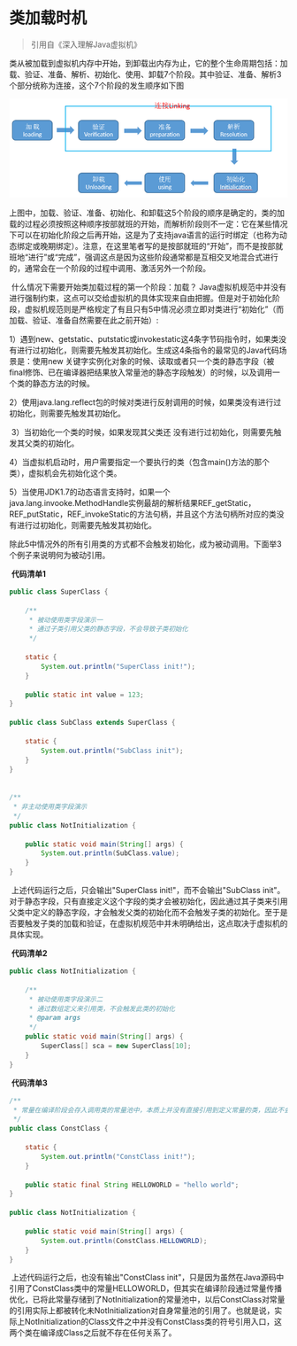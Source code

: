 # 类加载时机

> 引用自《深入理解Java虚拟机》

​        类从被加载到虚拟机内存中开始，到卸载出内存为止，它的整个生命周期包括：加载、验证、准备、解析、初始化、使用、卸载7个阶段。其中验证、准备、解析3个部分统称为连接，这个7个阶段的发生顺序如下图

![](../img/jvm/classordertime/class_life_circle.png)

​       上图中，加载、验证、准备、初始化、和卸载这5个阶段的顺序是确定的，类的加载的过程必须按照这种顺序按部就班的开始，而解析阶段则不一定：它在某些情况下可以在初始化阶段之后再开始，这是为了支持java语言的运行时绑定（也称为动态绑定或晚期绑定）。注意，在这里笔者写的是按部就班的“开始”，而不是按部就班地“进行”或“完成”，强调这点是因为这些阶段通常都是互相交叉地混合式进行的，通常会在一个阶段的过程中调用、激活另外一个阶段。

​        什么情况下需要开始类加载过程的第一个阶段：加载？ Java虚拟机规范中并没有进行强制约束，这点可以交给虚拟机的具体实现来自由把握。但是对于初始化阶段，虚拟机规范则是严格规定了有且只有5中情况必须立即对类进行“初始化”（而加载、验证、准备自然需要在此之前开始）:

​     1）遇到new、getstatic、putstatic或invokestatic这4条字节码指令时，如果类没有进行过初始化，则需要先触发其初始化。生成这4条指令的最常见的Java代码场景是：使用new 关键字实例化对象的时候、读取或者只一个类的静态字段（被final修饰、已在编译器把结果放入常量池的静态字段触发）的时候，以及调用一个类的静态方法的时候。

​    2）使用java.lang.reflect包的时候对类进行反射调用的时候，如果类没有进行过 初始化，则需要先触发其初始化。

​     3）当初始化一个类的时候，如果发现其父类还 没有进行过初始化，则需要先触发其父类的初始化。

​     4）当虚拟机启动时，用户需要指定一个要执行的类（包含main()方法的那个类），虚拟机会先初始化这个类。

​     5）当使用JDK1.7的动态语言支持时，如果一个java.lang.invooke.MethodHandle实例最胡的解析结果REF_getStatic，REF_putStatic，REF_invokeStatic的方法句柄，并且这个方法句柄所对应的类没有进行过初始化，则需要先触发其初始化。   

​    除此5中情况外的所有引用类的方式都不会触发初始化，成为被动调用。下面举3个例子来说明何为被动引用。



​                                                                             **代码清单1**

```java
public class SuperClass {

    /**
     * 被动使用类字段演示一
     * 通过子类引用父类的静态字段，不会导致子类初始化
     */

    static {
        System.out.println("SuperClass init!");
    }

    public static int value = 123;
}

public class SubClass extends SuperClass {

    static {
        System.out.println("SubClass init");
    }
}


/**
 * 非主动使用类字段演示
 */
public class NotInitialization {

    public static void main(String[] args) {
        System.out.println(SubClass.value);
    }
}

```



​       上述代码运行之后，只会输出"SuperClass init!"，而不会输出"SubClass init"。对于静态字段，只有直接定义这个字段的类才会被初始化，因此通过其子类来引用父类中定义的静态字段，才会触发父类的初始化而不会触发子类的初始化。至于是否要触发子类的加载和验证，在虚拟机规范中并未明确给出，这点取决于虚拟机的具体实现。 



​                                                                              **代码清单2**

```java
public class NotInitialization {

    /**
     * 被动使用类字段演示二
     * 通过数组定义来引用类，不会触发此类的初始化
     * @param args
     */
    public static void main(String[] args) {
        SuperClass[] sca = new SuperClass[10];
    }
}
```



​                                                                     **代码清单3**

```java
/**
 * 常量在编译阶段会存入调用类的常量池中，本质上并没有直接引用到定义常量的类，因此不会触发定义常量的类的初始化
 */
public class ConstClass {
    
    static {
        System.out.println("ConstClass init!");
    }
    
    public static final String HELLOWORLD = "hello world";
}

public class NotInitialization {

    public static void main(String[] args) {
        System.out.println(ConstClass.HELLOWORLD);
    }
}

```

​    上述代码运行之后，也没有输出"ConstClass init"，只是因为虽然在Java源码中引用了ConstClass类中的常量HELLOWORLD，但其实在编译阶段通过常量传播优化，已将此常量存储到了NotInitialization的常量池中，以后ConstClass对常量的引用实际上都被转化未NotInitialization对自身常量池的引用了。也就是说，实际上NotInitialization的Class文件之中并没有ConstClass类的符号引用入口，这两个类在编译成Class之后就不存在任何关系了。
